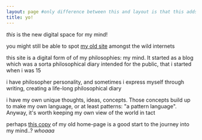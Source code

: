 ```yaml
---
layout: page #only difference between this and layout is that this adds a h2
title: yo!
---
```


<!-- yo -->

*this* is the new digital space for my mind!

you might still be able to spot [my old site](https://www.rahilpatel.com) amongst the wild internets

this site is a digital form of of my philosophies: my mind. It started as a blog which was a sorta philosophical diary intended for the public, that i started when i was 15

i have philosopher personality, and sometimes i express myself through writing, creating a life-long philosophical diary

i have my own unique thoughts, ideas, concepts. Those concepts build up to make my own language, or at least patterns: "a pattern language". Anyway, it's worth keeping my own view of the world in tact

perhaps [this copy](/herro) of my old home-page is a good start to the journey into my mind..? *whoaaa*
